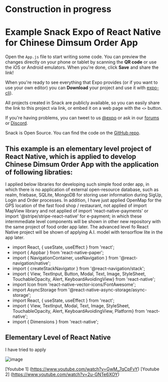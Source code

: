 # Construction in progress
# Example Snack Expo of React Native for Chinese Dimsum Order App

Open the `App.js` file to start writing some code. You can preview the changes directly on your phone or tablet by scanning the **QR code** or use the iOS or Android emulators. When you're done, click **Save** and share the link!

When you're ready to see everything that Expo provides (or if you want to use your own editor) you can **Download** your project and use it with [expo-cli](https://docs.expo.dev/get-started/installation/#expo-cli)).

All projects created in Snack are publicly available, so you can easily share the link to this project via link, or embed it on a web page with the `<>` button.

If you're having problems, you can tweet to us [@expo](https://twitter.com/expo) or ask in our [forums](https://forums.expo.dev/c/expo-dev-tools/61) or [Discord](https://chat.expo.dev/).

Snack is Open Source. You can find the code on the [GitHub repo](https://github.com/expo/snack).

## This example is an elementary level project of React Native, which is applied to develop Chinese Dimsum Order App with the application of following libraties:
I applied below libraries for developing such simple food order app, in which there is no application of external open-resource database, such as realm, friebase, SQLite, MongoDB for storing user information during SigUp, Login and Order processes. In addition, I have just applied OpenMap for the GPS location of the fast food shop / restaurant, not applied of import MapView library and not applied of import 'react-native-payments' or import '@stripe/stripe-react-native' for e-payment; in which these intermmediate level components will be shown in other new repository with the same project of food order app later. The advanced level fo React Native project will be shown of applying A.I. model with tensorflow lite in the app later.
- import React, { useState, useEffect } from 'react';
- import { Appbar } from 'react-native-paper';
- import { NavigationContainer, useNavigation } from '@react-navigation/native';
- import { createStackNavigator } from '@react-navigation/stack';
- import { View, TextInput, Button, Modal, Text, Image, StyleSheet, TouchableOpacity, Alert, KeyboardAvoidingView} from 'react-native';
- import Icon from 'react-native-vector-icons/FontAwesome';
- import AsyncStorage from '@react-native-async-storage/async-storage';
- import React, { useState, useEffect } from 'react';
- import { View, TextInput, Modal, Text, Image, StyleSheet, TouchableOpacity, Alert, KeyboardAvoidingView, Platform} from 'react-native';
- import { Dimensions } from 'react-native';
## Elementary Level of React Native
I have tried to apply 

![image](https://github.com/2023-FL/React_Native_Mobile_App_Project_for_e-Order_of_Dimsum/assets/57984642/89affcd5-3074-4d2a-9158-027c74fd33c8)

[Youtube 1] (https://www.youtube.com/watch?v=GwM_7qCpFvY)
[Youtube 2] (https://www.youtube.com/watch?v=2u-GNTe6XOY)
